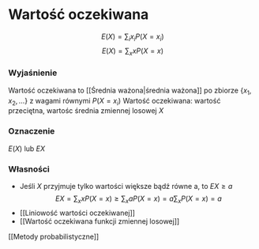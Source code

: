 # Wartość oczekiwana

$$E(X)=\sum_ix_iP(X=x_i)$$
$$E(X)=\sum_xxP(X=x)$$
### Wyjaśnienie
Wartość oczekiwana to [[Średnia ważona|średnia ważona]] po zbiorze $\{x_1,x_2,\ldots\}$ z wagami równymi $P(X=x_i)$
Wartość oczekiwana: wartość przeciętna, wartośc średnia zmiennej losowej $X$

### Oznaczenie
$E(X)$ lub $EX$

### Własności
- Jeśli $X$ przyjmuje tylko wartości większe bądź równe a, to $EX \geq a$
$$EX=\sum_xxP(X=x)\geq \sum_xaP(X=x)=a\sum_xP(X=x)=a$$
- [[Liniowość wartości oczekiwanej]]
- [[Wartość oczekiwana funkcji zmiennej losowej]]

[[Metody probabilistyczne]]